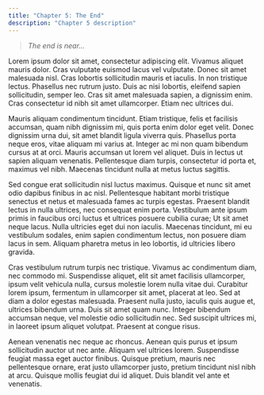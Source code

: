 ```yaml
---
title: "Chapter 5: The End"
description: "Chapter 5 description"
---
```


> _The end is near..._

Lorem ipsum dolor sit amet, consectetur adipiscing elit. Vivamus aliquet mauris dolor. Cras vulputate euismod lacus vel vulputate. Donec sit amet malesuada nisl. Cras lobortis sollicitudin mauris et iaculis. In non tristique lectus. Phasellus nec rutrum justo. Duis ac nisi lobortis, eleifend sapien sollicitudin, semper leo. Cras sit amet malesuada sapien, a dignissim enim. Cras consectetur id nibh sit amet ullamcorper. Etiam nec ultrices dui.

Mauris aliquam condimentum tincidunt. Etiam tristique, felis et facilisis accumsan, quam nibh dignissim mi, quis porta enim dolor eget velit. Donec dignissim urna dui, sit amet blandit ligula viverra quis. Phasellus porta neque eros, vitae aliquam mi varius at. Integer ac mi non quam bibendum cursus at at orci. Mauris accumsan ut lorem vel aliquet. Duis in lectus ut sapien aliquam venenatis. Pellentesque diam turpis, consectetur id porta et, maximus vel nibh. Maecenas tincidunt nulla at metus luctus sagittis.

Sed congue erat sollicitudin nisl luctus maximus. Quisque et nunc sit amet odio dapibus finibus in ac nisl. Pellentesque habitant morbi tristique senectus et netus et malesuada fames ac turpis egestas. Praesent blandit lectus in nulla ultrices, nec consequat enim porta. Vestibulum ante ipsum primis in faucibus orci luctus et ultrices posuere cubilia curae; Ut sit amet neque lacus. Nulla ultricies eget dui non iaculis. Maecenas tincidunt, mi eu vestibulum sodales, enim sapien condimentum lectus, non posuere diam lacus in sem. Aliquam pharetra metus in leo lobortis, id ultricies libero gravida.

Cras vestibulum rutrum turpis nec tristique. Vivamus ac condimentum diam, nec commodo mi. Suspendisse aliquet, elit sit amet facilisis ullamcorper, ipsum velit vehicula nulla, cursus molestie lorem nulla vitae dui. Curabitur lorem ipsum, fermentum in ullamcorper sit amet, placerat at leo. Sed at diam a dolor egestas malesuada. Praesent nulla justo, iaculis quis augue et, ultrices bibendum urna. Duis sit amet quam nunc. Integer bibendum accumsan neque, vel molestie odio sollicitudin nec. Sed suscipit ultrices mi, in laoreet ipsum aliquet volutpat. Praesent at congue risus.

Aenean venenatis nec neque ac rhoncus. Aenean quis purus et ipsum sollicitudin auctor ut nec ante. Aliquam vel ultrices lorem. Suspendisse feugiat massa eget auctor finibus. Quisque pretium, mauris nec pellentesque ornare, erat justo ullamcorper justo, pretium tincidunt nisl nibh at arcu. Quisque mollis feugiat dui id aliquet. Duis blandit vel ante et venenatis. 

